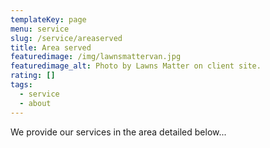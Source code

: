 ```yaml
---
templateKey: page
menu: service
slug: /service/areaserved
title: Area served
featuredimage: /img/lawnsmattervan.jpg
featuredimage_alt: Photo by Lawns Matter on client site.
rating: []
tags:
  - service
  - about
---
```

We provide our services in the area detailed below...
